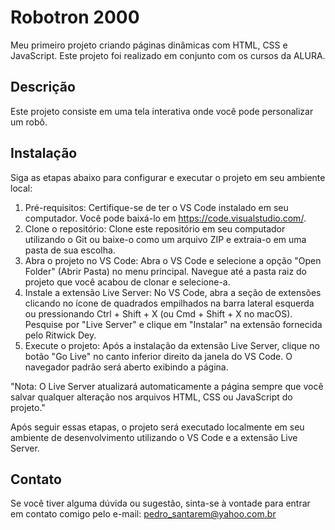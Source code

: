 # Robotron 2000
Meu primeiro projeto criando páginas dinâmicas com HTML, CSS e JavaScript. Este projeto foi realizado em conjunto com os cursos da ALURA.

## Descrição
Este projeto consiste em uma tela interativa onde você pode personalizar um robô.

## Instalação

Siga as etapas abaixo para configurar e executar o projeto em seu ambiente local:

1. Pré-requisitos: Certifique-se de ter o VS Code instalado em seu computador. Você pode baixá-lo em https://code.visualstudio.com/.
2. Clone o repositório: Clone este repositório em seu computador utilizando o Git ou baixe-o como um arquivo ZIP e extraia-o em uma pasta de sua escolha.
3. Abra o projeto no VS Code: Abra o VS Code e selecione a opção "Open Folder" (Abrir Pasta) no menu principal. Navegue até a pasta raiz do projeto que você acabou de clonar e selecione-a.
4. Instale a extensão Live Server: No VS Code, abra a seção de extensões clicando no ícone de quadrados empilhados na barra lateral esquerda ou pressionando Ctrl + Shift + X (ou Cmd + Shift + X no macOS). Pesquise por "Live Server" e clique em "Instalar" na extensão fornecida pelo Ritwick Dey.
5. Execute o projeto: Após a instalação da extensão Live Server, clique no botão "Go Live" no canto inferior direito da janela do VS Code. O navegador padrão será aberto exibindo a página.
 
"Nota: O Live Server atualizará automaticamente a página sempre que você salvar qualquer alteração nos arquivos HTML, CSS ou JavaScript do projeto."

Após seguir essas etapas, o projeto será executado localmente em seu ambiente de desenvolvimento utilizando o VS Code e a extensão Live Server.

## Contato
Se você tiver alguma dúvida ou sugestão, sinta-se à vontade para entrar em contato comigo pelo e-mail: pedro_santarem@yahoo.com.br

